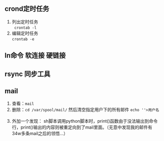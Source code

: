 
## crond定时任务
1. 列出定时任务    
``` crontab -l```  
2. 编辑定时任务   
```crontab -e```   

## ln命令 软连接 硬链接
## rsync 同步工具
## mail
1. 查看：```mail```   
2. 删除：```cd /var/spool/mail/``` 然后清空指定用户下的所有邮件 ```echo ''>用户名```         
3. 外加一个发现： sh脚本调用python脚本时，print()函数由于没法输出到命令行，print()输出的内容则被重定向到了mail里面。（无意中发现我的邮件有34w多条mail之后的领悟...）
